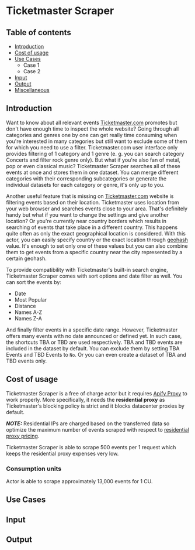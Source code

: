 # Ticketmaster Scraper

## Table of contents

<!-- toc start -->

- [Introduction](#introduction)
- [Cost of usage](#costOfUsage)
- [Use Cases](#useCases)
  - Case 1
  - Case 2
- [Input](#input)
- [Output](#output)
- [Miscellaneous](#miscellaneous)

<!-- toc end -->

## Introduction<a name="introduction"></a>

Want to know about all relevant events [Ticketmaster.com](https://www.ticketmaster.com/) promotes but don't have enough time to inspect the whole website? Going through all categories and genres one by one can get really time consuming when you're interested in many categories but still want to exclude some of them for which you need to use a filter. Ticketmaster.com user interface only provides filtering of 1 category and 1 genre (e. g. you can search category Concerts and filter rock genre only). But what if you're also fan of metal, pop or even classical music? Ticketmaster Scraper searches all of these events at once and stores them in one dataset. You can merge different categories with their corresponding subcategories or generate the individual datasets for each category or genre, it's only up to you.

Another useful feature that is missing on [Ticketmaster.com](https://www.ticketmaster.com/) website is filtering events based on their location. Ticketmaster uses location from your web browser and searches events close to your area. That's definitely handy but what if you want to change the settings and give another location? Or you're currently near country borders which results in searching of events that take place in a different country. This happens quite often as only the exact geographical location is considered. With this actor, you can easily specify country or the exact location through [geohash](https://www.movable-type.co.uk/scripts/geohash.html) value. It's enough to set only one of these values but you can also combine them to get events from a specific country near the city represented by a certain geohash.

To provide compatibility with Ticketmaster's built-in search engine, Ticketmaster Scraper comes with sort options and date filter as well. You can sort the events by:

- Date
- Most Popular
- Distance
- Names A-Z
- Names Z-A

And finally filter events in a specific date range. However, Ticketmaster offers many events with no date announced or defined yet. In such case, the shortcuts TBA or TBD are used respectively. TBA and TBD events are included in the dataset by default. You can exclude them by setting TBA Events and TBD Events to `No`. Or you can even create a dataset of TBA and TBD events only.

## Cost of usage<a name="costOfUsage"></a>

Ticketmaster Scraper is a free of charge actor but it requires [Apify Proxy](https://apify.com/proxy) to work properly. More specifically, it needs the **residential proxy** as Ticketmaster's blocking policy is strict and it blocks datacenter proxies by default.

**_NOTE:_**  Residential IPs are charged based on the transferred data so optimize the maximum number of events scraped with respect to [residential proxy pricing](https://apify.com/proxy?pricing=residential-ip#pricing). 

Ticketmaster Scraper is able to scrape 500 events per 1 request which keeps the residential proxy expenses very low.

### Consumption units

Actor is able to scrape approximately 13,000 events for 1 CU.

## Use Cases <a name="useCases"></a>

## Input <a name="input"></a>

## Output <a name="output"></a>


